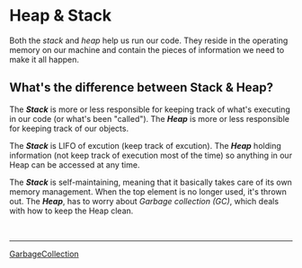 # Heap & Stack

Both the *stack* and *heap* help us run our code. They reside in the operating memory on our machine and contain the pieces of information we need to make it all happen.

## What's the difference between Stack & Heap?

The ***Stack*** is more or less responsible for keeping track of what's executing in our code (or what's been "called").
The ***Heap*** is more or less responsible for keeping track of our objects.

The ***Stack*** is LIFO of excution (keep track of excution).
The ***Heap*** holding information (not keep track of execution most of the time) so anything in our Heap can be accessed at any time.

The ***Stack*** is self-maintaining, meaning that it basically takes care of its own memory management.  When the top element is no longer used, it's thrown out.
The ***Heap***, has to worry about *Garbage collection (GC)*, which deals with how to keep the Heap clean.

<br>

***
[GarbageCollection](./GarbageCollection.md)
